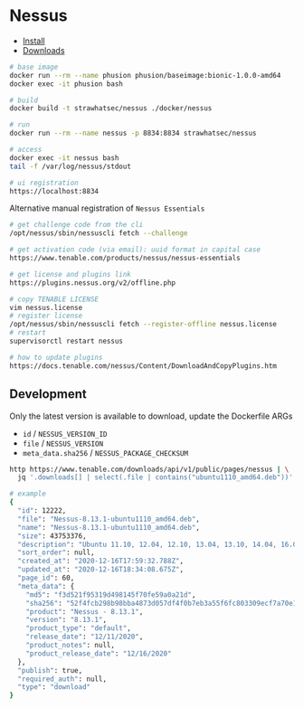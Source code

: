 # Nessus

* [Install](https://docs.tenable.com/nessus/Content/InstallNessus.htm)
* [Downloads](https://www.tenable.com/downloads/nessus)

```bash
# base image
docker run --rm --name phusion phusion/baseimage:bionic-1.0.0-amd64
docker exec -it phusion bash

# build
docker build -t strawhatsec/nessus ./docker/nessus

# run
docker run --rm --name nessus -p 8834:8834 strawhatsec/nessus

# access
docker exec -it nessus bash
tail -f /var/log/nessus/stdout

# ui registration
https://localhost:8834
```

Alternative manual registration of `Nessus Essentials`

```bash
# get challenge code from the cli
/opt/nessus/sbin/nessuscli fetch --challenge

# get activation code (via email): uuid format in capital case
https://www.tenable.com/products/nessus/nessus-essentials

# get license and plugins link
https://plugins.nessus.org/v2/offline.php

# copy TENABLE LICENSE
vim nessus.license
# register license
/opt/nessus/sbin/nessuscli fetch --register-offline nessus.license
# restart
supervisorctl restart nessus

# how to update plugins
https://docs.tenable.com/nessus/Content/DownloadAndCopyPlugins.htm
```

## Development

Only the latest version is available to download, update the Dockerfile ARGs

* `id` / `NESSUS_VERSION_ID`
* `file` / `NESSUS_VERSION`
* `meta_data.sha256` / `NESSUS_PACKAGE_CHECKSUM`

```bash
http https://www.tenable.com/downloads/api/v1/public/pages/nessus | \
  jq '.downloads[] | select(.file | contains("ubuntu1110_amd64.deb"))'

# example
{
  "id": 12222,
  "file": "Nessus-8.13.1-ubuntu1110_amd64.deb",
  "name": "Nessus-8.13.1-ubuntu1110_amd64.deb",
  "size": 43753376,
  "description": "Ubuntu 11.10, 12.04, 12.10, 13.04, 13.10, 14.04, 16.04, 17.10, 18.04, and 20.04 AMD64",
  "sort_order": null,
  "created_at": "2020-12-16T17:59:32.788Z",
  "updated_at": "2020-12-16T18:34:08.675Z",
  "page_id": 60,
  "meta_data": {
    "md5": "f3d521f95319d498145f70fe59a0a21d",
    "sha256": "52f4fcb298b98bba4873d057df4f0b7eb3a55f6fc803309ecf7a70e16d25ec97",
    "product": "Nessus - 8.13.1",
    "version": "8.13.1",
    "product_type": "default",
    "release_date": "12/11/2020",
    "product_notes": null,
    "product_release_date": "12/16/2020"
  },
  "publish": true,
  "required_auth": null,
  "type": "download"
}
```
